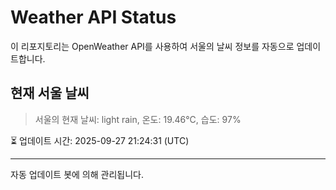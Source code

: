 
# Weather API Status

이 리포지토리는 OpenWeather API를 사용하여 서울의 날씨 정보를 자동으로 업데이트합니다.

## 현재 서울 날씨
> 서울의 현재 날씨: light rain, 온도: 19.46°C, 습도: 97%

⏳ 업데이트 시간: 2025-09-27 21:24:31 (UTC)

---
자동 업데이트 봇에 의해 관리됩니다.
